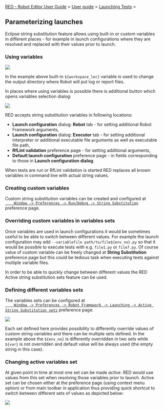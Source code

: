 <html>
<head>
<link href="PLUGINS_ROOT/org.robotframework.ide.eclipse.main.plugin.doc.user/help/style.css" rel="stylesheet" type="text/css"/>
</head>
<body>
<a href="../../index.html">RED - Robot Editor User Guide</a> &gt; <a href="../user_guide.html">User guide</a> &gt; <a href="../launching.html">Launching Tests</a> &gt; 
	<h2>Parameterizing launches</h2>
<p>Eclipse string substitution feature allows using built-in or custom variables in different places - for example
	in launch configurations where they are resolved and replaced with their values prior to launch.
	</p>
<h3>Using variables</h3>
<img src="images/ui_eclipse_variables_usage.png"/>
<p>In the example above built-in <code>${workspace_loc}</code> variable is used to change the output directory where
	Robot will put log or report files.
	</p>
<p>In places where using variables is possible there is additional button which opens variables selection dialog:
	</p>
<img src="images/ui_eclipse_variables.png"/>
<p>RED accepts string substitution variables in following locations:</p>
<ul>
<li><b>Launch configuration</b> dialog: <b>Robot</b> tab -  for setting additional Robot Framework arguments,
		</li>
<li><b>Launch configuration</b> dialog: <b>Executor</b> tab - for setting additional interpreter or additional 
		executable file arguments as well as executable file path,</li>
<li><b>RfLint validation</b> preference page - for setting additional arguments,</li>
<li><b>Default launch configuration</b> preference page - in fields corresponding to those in 
		<b>Launch configuration dialog</b>.</li>
</ul>
<p>When tests are run or RfLint validation is started RED replaces all known variables in command line with actual 
	string values.
	</p>
<h3>Creating custom variables</h3>
<p>Custom string substitution variables can be created and configured at <code><a class="command" href='javascript:executeCommand("org.eclipse.ui.window.preferences(preferencePageId=org.eclipse.debug.ui.StringVariablePreferencePage)")'>
    Window -&gt; Preferences -&gt; Run/Debug -&gt; String Substitution</a></code> preference page.
    </p>
<h3>Overriding custom variables in variables sets</h3>
<p>Once variables are used in launch configurations it would be sometimes useful to be able to switch between
    different values. For example the launch configuration may add <code>--variablefile path/to/file${env_no}.py</code>
    so that it would be possible to execute tests with e.g. <code>file1.py</code> or <code>file7.py</code>. Of course
    value of custom variable can be freely changed at <b>String Substitution</b> preference page but this could be
    tedious task when executing tests against multiple variable files. 
    </p>
<p>In order to be able to quickly change between different values the RED Active string substitution sets feature
    can be used.
    </p>
<h3>Defining different variables sets</h3>
<p>The variables sets can be configured at <code><a class="command" href='javascript:executeCommand("org.eclipse.ui.window.preferences(preferencePageId=org.robotframework.ide.eclipse.main.plugin.preferences.launch.activeVarsSets)")'>
    Window -&gt; Preferences -&gt; Robot Framework -&gt; Launching -&gt; Active String Substitution sets</a></code> preference page:
    </p>
<img src="images/ui_active_variables.png"/>
<p>Each set defined here provides possibility to differently override values of custom string variables and
    there can be multiple sets defined. In the example above the <code>${env_no}</code> is differently overridden
    in two sets while <code>${var}</code> is not overridden and default value will be always used (the empty string
    in this case).
    </p>
<h3>Changing active variables set</h3>
<p>At given point in time at most one set can be made <i>active</i>. RED would use values from this set when
    resolving those variables prior to launch. Active set can be chosen either at the preference page (using context
    menu option) or from main toolbar in application thus providing quick shortcut to switch between different sets
    of values as depicted below:
    </p>
<img src="images/ui_active_variables_toolbar.png"/>
<br/>
<br/>
</body>
</html>